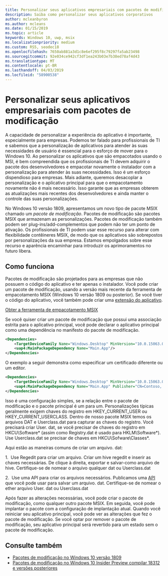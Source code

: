 ```yaml
---
title: Personalizar seus aplicativos empresariais com pacotes de modificação
description: Saiba como personalizar seus aplicativos corporativos
author: mcleanbyron
ms.author: mcleans
ms.date: 01/15/2019
ms.topic: article
keywords: Windows 10, uwp, msix
ms.localizationpriority: medium
ms.custom: RS5, seodec18
ms.openlocfilehash: 7650ab881a3d1c8e6ef295f8c79297fa5ab23498
ms.sourcegitcommit: 92e034ce942cf3df1ea243b03e7b38ed78af4d43
ms.translationtype: MT
ms.contentlocale: pt-BR
ms.lasthandoff: 04/03/2019
ms.locfileid: "58900538"
---
```

# <a name="customize-your-enterprise-apps-with-modification-packages"></a>Personalizar seus aplicativos empresariais com pacotes de modificação 

A capacidade de personalizar a experiência do aplicativo é importante, especialmente para empresas. Podemos ter falado para profissionais de TI e sabemos que a personalização de aplicativos para atender às suas necessidades de usuário é essencial para o esforço de mover para o Windows 10. Ao personalizar os aplicativos que são empacotados usando o MSI, é bem compreendida que os profissionais de TI devem adquirir o pacote dos desenvolvedores e empacotar novamente o instalador com a personalização para atender às suas necessidades. Isso é um esforço dispendioso para empresas. Mais adiante, queremos desacoplar a personalização e o aplicativo principal para que o empacotamento novamente não é mais necessário. Isso garante que as empresas obterem as atualizações mais recentes dos desenvolvedores e ainda manter o controle das suas personalizações.

No Windows 10 versão 1809, apresentamos um novo tipo de pacote MSIX chamado um *pacote de modificação*. Pacotes de modificação são pacotes MSIX que armazenam as personalizações. Pacotes de modificação também podem ser plug-ins/add-complementos que podem não ter um ponto de ativação. Os profissionais de TI podem usar esse recurso para alterar com flexibilidade contêineres MSIX, de modo que os aplicativos são sobrepostos por personalizações da sua empresa. Estamos empolgados sobre esse recurso e aparência encaminhar para introduzir os aprimoramentos no futuro libera. 

## <a name="how-it-works"></a>Como funciona

Pacotes de modificação são projetados para as empresas que não possuem o código do aplicativo e ter apenas o instalador. Você pode criar um pacote de modificação, usando a versão mais recente da ferramenta de empacotamento MSIX (Windows 10 versão 1809 ou posterior). Se você tiver o código do aplicativo, você também pode criar uma [extensão do aplicativo](https://docs.microsoft.com/windows/uwp/launch-resume/how-to-create-an-extension). 

<div class="nextstepaction"><p><a class="x-hidden-focus" href="https://www.microsoft.com/en-us/p/msix-packaging-tool/9n5lw3jbcxkf" data-linktype="external">Obter a ferramenta de empacotamento MSIX</a></p></div>

Se você quiser criar um pacote de modificação que possui uma associação estrita para o aplicativo principal, você pode declarar o aplicativo principal como uma dependência no manifesto do pacote de modificação. 

``` xml
<Dependencies>
    <TargetDeviceFamily Name="Windows.Desktop" MinVersion="10.0.15063.0"/>
    <uap4:MainPackageDependency Name="Main.App"/>
</Dependencies>
```

O exemplo a seguir demonstra como especificar um certificado diferente ou um editor.

``` xml
<Dependencies>
    <TargetDeviceFamily Name="Windows.Desktop" MinVersion="10.0.15063.0"/>
    <uap4:MainPackageDependency Name="Main.App" Publisher="CN=Contoso, C=US" />
</Dependencies>

```

Isso é uma configuração simples, se a relação entre o pacote de modificação e o pacote principal é um para um. Personalizações típicas geralmente exigem chaves do registro em HKEY_CURRENT_USER ou HKEY_CURRENT_USERCLASS. Dentro de nosso pacote MSIX temos os arquivos DAT e Userclass.dat para capturar as chaves do registro. Você precisará criar User. dat, se você precisar de chaves do registro em HKCU\Software\* (assim como Registry.dat é usado para HKLM\Software\*). Use Userclass.dat se precisar de chaves em HKCU\Sofware\Classes\*. 

Aqui estão as maneiras comuns de criar um arquivo. dat: 

1.  Use Regedit para criar um arquivo. Criar um hive regedit e inserir as chaves necessárias. De clique à direita, exportar e salvar-como arquivo de hive. Certifique-se de nomear o arquivo qualquer dat ou Userclass.dat

2.  Use uma API para criar os arquivos necessários. Publicamos uma [API](https://msdn.microsoft.com/en-us/library/ee210773(v=vs.85).aspx) que você pode usar para salvar um arquivo. dat. Certifique-se de nomear o ether arquivo User. dat ou Userclass.dat

Após fazer as alterações necessárias, você pode criar o pacote de modificação, como qualquer outro pacote MSIX. Em seguida, você pode implantar o pacote com a configuração de implantação atual. Quando você reiniciar seu aplicativo principal, você pode ver as alterações que fez o pacote de modificação. Se você optar por remover o pacote de modificação, seu aplicativo principal será revertido para um estado sem o pacote de modificação. 

## <a name="see-also"></a>Consulte também
- [Pacotes de modificação no Windows 10 versão 1809](modification-package-1809-update.md)
- [Pacotes de modificação no Windows 10 Insider Preview compilar 18312 e versões posteriores](modification-package-insider-preview-build-18312.md)
